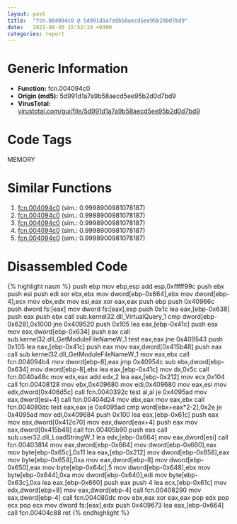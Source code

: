```yaml
---
layout: post
title:  "fcn.004094c0 @ 5d991d1a7a9b58aecd5ee95b2d0d7bd9"
date:   2021-08-30 15:52:19 +0300
categories: report
---
```


# Generic Information
- **Function:** fcn.004094c0
- **Origin (md5):** 5d991d1a7a9b58aecd5ee95b2d0d7bd9
- **VirusTotal:** [virustotal.com/gui/file/5d991d1a7a9b58aecd5ee95b2d0d7bd9][virustotal_ref]

# Code Tags
<span class="tag" id="MEMORY">MEMORY</span>


# Similar Functions

1. [fcn.004094c0][similar_1_ref] (sim.: 0.9998900981078187)
2. [fcn.004094c0][similar_2_ref] (sim.: 0.9998900981078187)
3. [fcn.004094c0][similar_3_ref] (sim.: 0.9998900981078187)
4. [fcn.004094c0][similar_4_ref] (sim.: 0.9998900981078187)
5. [fcn.004094c0][similar_5_ref] (sim.: 0.9998900981078187)


# Disassembled Code

{% highlight nasm %}
push ebp
mov ebp,esp
add esp,0xfffff99c
push ebx
push esi
push edi
xor ebx,ebx
mov dword[ebp-0x664],ebx
mov dword[ebp-4],ecx
mov ebx,edx
mov esi,eax
xor eax,eax
push ebp
push 0x40966c
push dword fs:[eax]
mov dword fs:[eax],esp
push 0x1c
lea eax,[ebp-0x638]
push eax
push ebx
call sub.kernel32.dll_VirtualQuery_1
cmp dword[ebp-0x628],0x1000
jne 0x409520
push 0x105
lea eax,[ebp-0x41c]
push eax
mov eax,dword[ebp-0x634]
push eax
call sub.kernel32.dll_GetModuleFileNameW_1
test eax,eax
jne 0x409543
push 0x105
lea eax,[ebp-0x41c]
push eax
mov eax,dword[0x415b48]
push eax
call sub.kernel32.dll_GetModuleFileNameW_1
mov eax,ebx
call fcn.004094b4
mov dword[ebp-8],eax
jmp 0x40954c
sub ebx,dword[ebp-0x634]
mov dword[ebp-8],ebx
lea eax,[ebp-0x41c]
mov dx,0x5c
call fcn.0040a48c
mov edx,eax
add edx,2
lea eax,[ebp-0x212]
mov ecx,0x104
call fcn.00408128
mov ebx,0x409680
mov edi,0x409680
mov eax,esi
mov edx,dword[0x406d5c]
call fcn.0040392c
test al,al
je 0x4095ad
mov eax,dword[esi+4]
call fcn.00404d24
mov ebx,eax
mov eax,ebx
call fcn.004080dc
test eax,eax
je 0x4095ad
cmp word[ebx+eax*2-2],0x2e
je 0x4095ad
mov edi,0x409684
push 0x100
lea eax,[ebp-0x61c]
push eax
mov eax,dword[0x412c70]
mov eax,dword[eax+4]
push eax
mov eax,dword[0x415b48]
call fcn.00405b90
push eax
call sub.user32.dll_LoadStringW_1
lea edx,[ebp-0x664]
mov eax,dword[esi]
call fcn.00403814
mov eax,dword[ebp-0x664]
mov dword[ebp-0x660],eax
mov byte[ebp-0x65c],0x11
lea eax,[ebp-0x212]
mov dword[ebp-0x658],eax
mov byte[ebp-0x654],0xa
mov eax,dword[ebp-8]
mov dword[ebp-0x650],eax
mov byte[ebp-0x64c],5
mov dword[ebp-0x648],ebx
mov byte[ebp-0x644],0xa
mov dword[ebp-0x640],edi
mov byte[ebp-0x63c],0xa
lea eax,[ebp-0x660]
push eax
push 4
lea ecx,[ebp-0x61c]
mov edx,dword[ebp+8]
mov eax,dword[ebp-4]
call fcn.00408290
mov eax,dword[ebp-4]
call fcn.004080dc
mov ebx,eax
xor eax,eax
pop edx
pop ecx
pop ecx
mov dword fs:[eax],edx
push 0x409673
lea eax,[ebp-0x664]
call fcn.00404c88
ret 
{% endhighlight %}


[similar_1_ref]: /report/fcn.004094c0@0ad8edd40a874a1aec993fe82d20aeec
[similar_2_ref]: /report/fcn.004094c0@c4f32fc9d3680d79e17e52694f7c500f
[similar_3_ref]: /report/fcn.004094c0@6e87b7ccbd19229e0b0b6b0b21948a18
[similar_4_ref]: /report/fcn.004094c0@5a9e6257062d8fd09bc1612cd995b797
[similar_5_ref]: /report/fcn.004094c0@a8c51c88e2272f2397cc463a3ffa4544
[virustotal_ref]: https://www.virustotal.com/gui/file/5d991d1a7a9b58aecd5ee95b2d0d7bd9